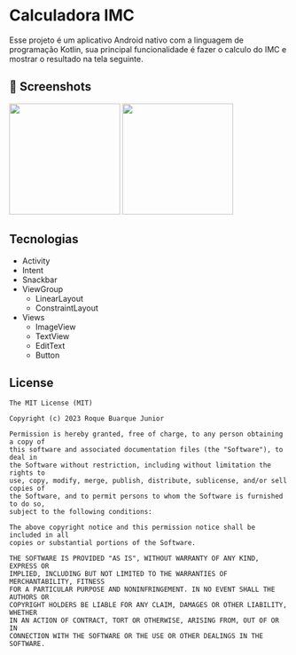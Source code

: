 # Calculadora IMC
Esse projeto é um aplicativo Android nativo com a linguagem de programação Kotlin, sua principal funcionalidade é fazer o calculo do IMC e mostrar o resultado na tela seguinte. 

## :camera_flash: Screenshots
<!-- You can add more screenshots here if you like -->
<img src="https://github.com/user-attachments/assets/7a2d0751-0bd3-4feb-ad64-c81a4df1b160" width=200/>
<img src="https://github.com/user-attachments/assets/2f7795dd-1a16-4942-a6f8-2fb91b40dcb3" width=200/>

## Tecnologias
- Activity
- Intent
- Snackbar
- ViewGroup
  - LinearLayout
  - ConstraintLayout
- Views
  - ImageView
  - TextView
  - EditText
  - Button



## License
```
The MIT License (MIT)

Copyright (c) 2023 Roque Buarque Junior

Permission is hereby granted, free of charge, to any person obtaining a copy of
this software and associated documentation files (the "Software"), to deal in
the Software without restriction, including without limitation the rights to
use, copy, modify, merge, publish, distribute, sublicense, and/or sell copies of
the Software, and to permit persons to whom the Software is furnished to do so,
subject to the following conditions:

The above copyright notice and this permission notice shall be included in all
copies or substantial portions of the Software.

THE SOFTWARE IS PROVIDED "AS IS", WITHOUT WARRANTY OF ANY KIND, EXPRESS OR
IMPLIED, INCLUDING BUT NOT LIMITED TO THE WARRANTIES OF MERCHANTABILITY, FITNESS
FOR A PARTICULAR PURPOSE AND NONINFRINGEMENT. IN NO EVENT SHALL THE AUTHORS OR
COPYRIGHT HOLDERS BE LIABLE FOR ANY CLAIM, DAMAGES OR OTHER LIABILITY, WHETHER
IN AN ACTION OF CONTRACT, TORT OR OTHERWISE, ARISING FROM, OUT OF OR IN
CONNECTION WITH THE SOFTWARE OR THE USE OR OTHER DEALINGS IN THE SOFTWARE.
```
